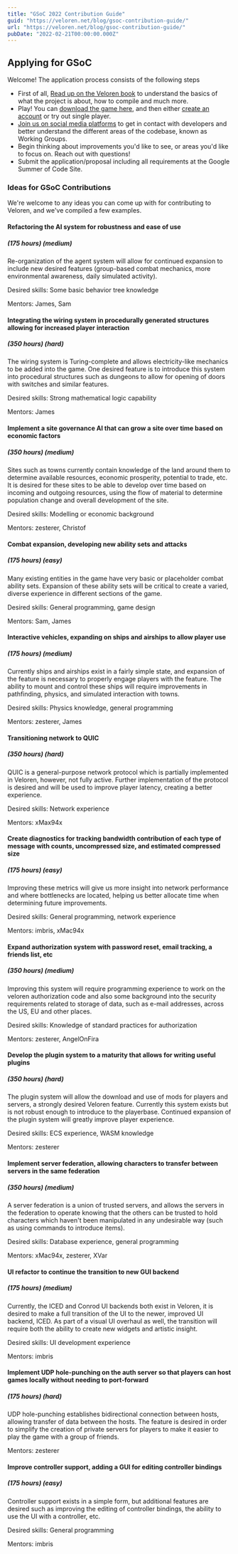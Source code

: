 ```yaml
---
title: "GSoC 2022 Contribution Guide"
guid: "https://veloren.net/blog/gsoc-contribution-guide/"
url: "https://veloren.net/blog/gsoc-contribution-guide/"
pubDate: "2022-02-21T00:00:00.000Z"
---
```


## Applying for GSoC

Welcome! The application process consists of the following steps

- First of all, [Read up on the Veloren book](https://book.veloren.net/introduction/index.html) to understand the basics of what the project is about, how to compile and much more.
- Play! You can [download the game here](https://veloren.net/download), and then either [create an account](https://veloren.net/account) or try out single player.
- [Join us on social media platforms](https://veloren.net/joinus) to get in contact with developers and better understand the different areas of the codebase, known as Working Groups.
- Begin thinking about improvements you'd like to see, or areas you'd like to focus on. Reach out with questions!
- Submit the application/proposal including all requirements at the Google Summer of Code Site.

### Ideas for GSoC Contributions

We're welcome to any ideas you can come up with for contributing to Veloren, and we've compiled a few examples.

#### Refactoring the AI system for robustness and ease of use

##### (175 hours) (medium)

Re-organization of the agent system will allow for continued expansion to include new desired features (group-based combat mechanics, more environmental awareness, daily simulated activity).

Desired skills: Some basic behavior tree knowledge

Mentors: James, Sam

#### Integrating the wiring system in procedurally generated structures allowing for increased player interaction

##### (350 hours) (hard)

The wiring system is Turing-complete and allows electricity-like mechanics to be added into the game. One desired feature is to introduce this system into procedural structures such as dungeons to allow for opening of doors with switches and similar features.

Desired skills: Strong mathematical logic capability

Mentors: James

#### Implement a site governance AI that can grow a site over time based on economic factors

##### (350 hours) (medium)

Sites such as towns currently contain knowledge of the land around them to determine available resources, economic prosperity, potential to trade, etc. It is desired for these sites to be able to develop over time based on incoming and outgoing resources, using the flow of material to determine population change and overall development of the site.

Desired skills: Modelling or economic background

Mentors: zesterer, Christof

#### Combat expansion, developing new ability sets and attacks

##### (175 hours) (easy)

Many existing entities in the game have very basic or placeholder combat ability sets. Expansion of these ability sets will be critical to create a varied, diverse experience in different sections of the game.

Desired skills: General programming, game design

Mentors: Sam, James

#### Interactive vehicles, expanding on ships and airships to allow player use

##### (175 hours) (medium)

Currently ships and airships exist in a fairly simple state, and expansion of the feature is necessary to properly engage players with the feature. The ability to mount and control these ships will require improvements in pathfinding, physics, and simulated interaction with towns.

Desired skills: Physics knowledge, general programming

Mentors: zesterer, James

#### Transitioning network to QUIC

##### (350 hours) (hard)

QUIC is a general-purpose network protocol which is partially implemented in Veloren, however, not fully active. Further implementation of the protocol is desired and will be used to improve player latency, creating a better experience.

Desired skills: Network experience

Mentors: xMax94x

#### Create diagnostics for tracking bandwidth contribution of each type of message with counts, uncompressed size, and estimated compressed size

##### (175 hours) (easy)

Improving these metrics will give us more insight into network performance and where bottlenecks are located, helping us better allocate time when determining future improvements.

Desired skills: General programming, network experience

Mentors: imbris, xMac94x

#### Expand authorization system with password reset, email tracking, a friends list, etc

##### (350 hours) (medium)

Improving this system will require programming experience to work on the veloren authorization code and also some background into the security requirements related to storage of data, such as e-mail addresses, across the US, EU and other places.

Desired skills: Knowledge of standard practices for authorization

Mentors: zesterer, AngelOnFira

#### Develop the plugin system to a maturity that allows for writing useful plugins

##### (350 hours) (hard)

The plugin system will allow the download and use of mods for players and servers, a strongly desired Veloren feature. Currently this system exists but is not robust enough to introduce to the playerbase. Continued expansion of the plugin system will greatly improve player experience.

Desired skills: ECS experience, WASM knowledge

Mentors: zesterer

#### Implement server federation, allowing characters to transfer between servers in the same federation

##### (350 hours) (medium)

A server federation is a union of trusted servers, and allows the servers in the federation to operate knowing that the others can be trusted to hold characters which haven't been manipulated in any undesirable way (such as using commands to introduce items).

Desired skills: Database experience, general programming

Mentors: xMac94x, zesterer, XVar

#### UI refactor to continue the transition to new GUI backend

##### (175 hours) (medium)

Currently, the ICED and Conrod UI backends both exist in Veloren, it is desired to make a full transition of the UI to the newer, improved UI backend, ICED. As part of a visual UI overhaul as well, the transition will require both the ability to create new widgets and artistic insight.

Desired skills: UI development experience

Mentors: imbris

#### Implement UDP hole-punching on the auth server so that players can host games locally without needing to port-forward

##### (175 hours) (hard)

UDP hole-punching establishes bidirectional connection between hosts, allowing transfer of data between the hosts. The feature is desired in order to simplify the creation of private servers for players to make it easier to play the game with a group of friends.

Mentors: zesterer

#### Improve controller support, adding a GUI for editing controller bindings

##### (175 hours) (easy)

Controller support exists in a simple form, but additional features are desired such as improving the editing of controller bindings, the ability to use the UI with a controller, etc.

Desired skills: General programming

Mentors: imbris
